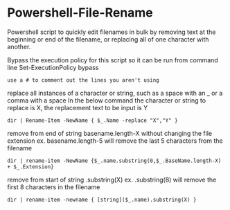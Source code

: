 # Powershell-File-Rename
Powershell script to quickly edit filenames in bulk by removing text at the beginning or end of the filename, or replacing all of one character with another.


Bypass the execution policy for this script so it can be run from command line
Set-ExecutionPolicy bypass

    use a # to comment out the lines you aren't using

replace all instances of a character or string, such as a space with an _ or a comma with a space
In the below command the character or string to replace is X, the replacement text to be input is Y

    dir | Rename-Item -NewName { $_.Name -replace "X","Y" }

remove from end of string basename.length-X without changing the file extension
ex. basename.length-5 will remove the last 5 characters from the filename

    dir | rename-item -NewName {$_.name.substring(0,$_.BaseName.length-X) + $_.Extension}

remove from start of string .substring(X)
ex. .substring(8) will remove the first 8 characters in the filename

    dir | rename-item -newname { [string]($_.name).substring(X) }
